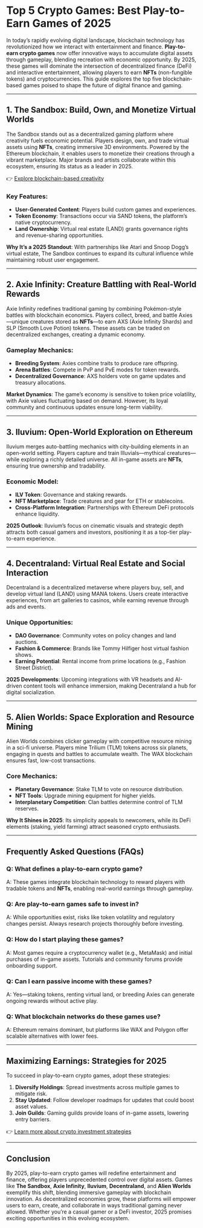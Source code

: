 # Top 5 Crypto Games: Best Play-to-Earn Games of 2025

In today’s rapidly evolving digital landscape, blockchain technology has revolutionized how we interact with entertainment and finance. **Play-to-earn crypto games** now offer innovative ways to accumulate digital assets through gameplay, blending recreation with economic opportunity. By 2025, these games will dominate the intersection of decentralized finance (DeFi) and interactive entertainment, allowing players to earn **NFTs** (non-fungible tokens) and cryptocurrencies. This guide explores the top five blockchain-based games poised to shape the future of digital finance and gaming.

---

## 1. The Sandbox: Build, Own, and Monetize Virtual Worlds

The Sandbox stands out as a decentralized gaming platform where creativity fuels economic potential. Players design, own, and trade virtual assets using **NFTs**, creating immersive 3D environments. Powered by the Ethereum blockchain, it enables users to monetize their creations through a vibrant marketplace. Major brands and artists collaborate within this ecosystem, ensuring its status as a leader in 2025.

👉 [Explore blockchain-based creativity](https://bit.ly/okx-bonus)

### Key Features:
- **User-Generated Content**: Players build custom games and experiences.
- **Token Economy**: Transactions occur via SAND tokens, the platform’s native cryptocurrency.
- **Land Ownership**: Virtual real estate (LAND) grants governance rights and revenue-sharing opportunities.

**Why It’s a 2025 Standout**: With partnerships like Atari and Snoop Dogg’s virtual estate, The Sandbox continues to expand its cultural influence while maintaining robust user engagement.

---

## 2. Axie Infinity: Creature Battling with Real-World Rewards

Axie Infinity redefines traditional gaming by combining Pokémon-style battles with blockchain economics. Players collect, breed, and battle Axies—unique creatures stored as **NFTs**—to earn AXS (Axie Infinity Shards) and SLP (Smooth Love Potion) tokens. These assets can be traded on decentralized exchanges, creating a dynamic economy.

### Gameplay Mechanics:
- **Breeding System**: Axies combine traits to produce rare offspring.
- **Arena Battles**: Compete in PvP and PvE modes for token rewards.
- **Decentralized Governance**: AXS holders vote on game updates and treasury allocations.

**Market Dynamics**: The game’s economy is sensitive to token price volatility, with Axie values fluctuating based on demand. However, its loyal community and continuous updates ensure long-term viability.

---

## 3. Iluvium: Open-World Exploration on Ethereum

Iluvium merges auto-battling mechanics with city-building elements in an open-world setting. Players capture and train Illuvials—mythical creatures—while exploring a richly detailed universe. All in-game assets are **NFTs**, ensuring true ownership and tradability.

### Economic Model:
- **ILV Token**: Governance and staking rewards.
- **NFT Marketplace**: Trade creatures and gear for ETH or stablecoins.
- **Cross-Platform Integration**: Partnerships with Ethereum DeFi protocols enhance liquidity.

**2025 Outlook**: Iluvium’s focus on cinematic visuals and strategic depth attracts both casual gamers and investors, positioning it as a top-tier play-to-earn experience.

---

## 4. Decentraland: Virtual Real Estate and Social Interaction

Decentraland is a decentralized metaverse where players buy, sell, and develop virtual land (LAND) using MANA tokens. Users create interactive experiences, from art galleries to casinos, while earning revenue through ads and events.

### Unique Opportunities:
- **DAO Governance**: Community votes on policy changes and land auctions.
- **Fashion & Commerce**: Brands like Tommy Hilfiger host virtual fashion shows.
- **Earning Potential**: Rental income from prime locations (e.g., Fashion Street District).

**2025 Developments**: Upcoming integrations with VR headsets and AI-driven content tools will enhance immersion, making Decentraland a hub for digital socialization.

---

## 5. Alien Worlds: Space Exploration and Resource Mining

Alien Worlds combines clicker gameplay with competitive resource mining in a sci-fi universe. Players mine Trilium (TLM) tokens across six planets, engaging in quests and battles to accumulate wealth. The WAX blockchain ensures fast, low-cost transactions.

### Core Mechanics:
- **Planetary Governance**: Stake TLM to vote on resource distribution.
- **NFT Tools**: Upgrade mining equipment for higher yields.
- **Interplanetary Competition**: Clan battles determine control of TLM reserves.

**Why It Shines in 2025**: Its simplicity appeals to newcomers, while its DeFi elements (staking, yield farming) attract seasoned crypto enthusiasts.

---

## Frequently Asked Questions (FAQs)

### Q: What defines a play-to-earn crypto game?
A: These games integrate blockchain technology to reward players with tradable tokens and **NFTs**, enabling real-world earnings through gameplay.

### Q: Are play-to-earn games safe to invest in?
A: While opportunities exist, risks like token volatility and regulatory changes persist. Always research projects thoroughly before investing.

### Q: How do I start playing these games?
A: Most games require a cryptocurrency wallet (e.g., MetaMask) and initial purchases of in-game assets. Tutorials and community forums provide onboarding support.

### Q: Can I earn passive income with these games?
A: Yes—staking tokens, renting virtual land, or breeding Axies can generate ongoing rewards without active play.

### Q: What blockchain networks do these games use?
A: Ethereum remains dominant, but platforms like WAX and Polygon offer scalable alternatives with lower fees.

---

## Maximizing Earnings: Strategies for 2025

To succeed in play-to-earn crypto games, adopt these strategies:
1. **Diversify Holdings**: Spread investments across multiple games to mitigate risk.
2. **Stay Updated**: Follow developer roadmaps for updates that could boost asset values.
3. **Join Guilds**: Gaming guilds provide loans of in-game assets, lowering entry barriers.

👉 [Learn more about crypto investment strategies](https://bit.ly/okx-bonus)

---

## Conclusion

By 2025, play-to-earn crypto games will redefine entertainment and finance, offering players unprecedented control over digital assets. Games like **The Sandbox**, **Axie Infinity**, **Iluvium**, **Decentraland**, and **Alien Worlds** exemplify this shift, blending immersive gameplay with blockchain innovation. As decentralized economies grow, these platforms will empower users to earn, create, and collaborate in ways traditional gaming never allowed. Whether you’re a casual gamer or a DeFi investor, 2025 promises exciting opportunities in this evolving ecosystem.